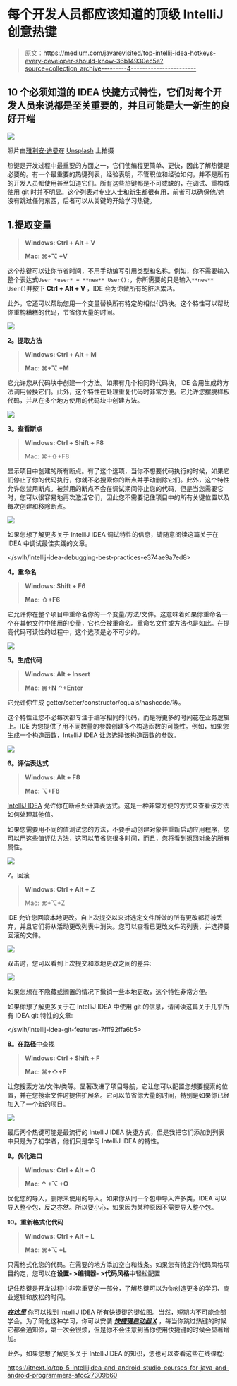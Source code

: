 # 每个开发人员都应该知道的顶级 IntelliJ 创意热键

> 原文：<https://medium.com/javarevisited/top-intellij-idea-hotkeys-every-developer-should-know-36b14930ec5e?source=collection_archive---------4----------------------->

## 10 个必须知道的 IDEA 快捷方式特性，它们对每个开发人员来说都是至关重要的，并且可能是大一新生的良好开端

![](img/cc267df1f41987e8c2c3ce720a941318.png)

照片由[雅利安·迪曼](https://unsplash.com/@mylifeasaryan_?utm_source=medium&utm_medium=referral)在 [Unsplash](https://unsplash.com?utm_source=medium&utm_medium=referral) 上拍摄

热键是开发过程中最重要的方面之一，它们使编程更简单、更快，因此了解热键是必要的。有一个最重要的热键列表，经验表明，不管职位和经验如何，并不是所有的开发人员都使用甚至知道它们。所有这些热键都是不可或缺的，在调试、重构或使用 git 时并不明显。这个列表对专业人士和新生都很有用，前者可以确保他/她没有跳过任何东西，后者可以从关键的开始学习热键。

## 1.提取变量

> **Windows: Ctrl + Alt + V**
> 
> **Mac: ⌘+⌥ +V**

这个热键可以让你节省时间，不用手动编写引用类型和名称。例如，你不需要输入整个表达式`User *user* = **new** User();`，你所需要的只是输入`**new** User()`并按下 **Ctrl + Alt + V** ，IDE 会为你做所有的脏活累活。

此外，它还可以帮助您用一个变量替换所有特定的相似代码块。这个特性可以帮助你重构糟糕的代码，节省你大量的时间。

![](img/77c7777efc14e55790165c98b5214d79.png)

**2。提取方法**

> **Windows: Ctrl + Alt + M**
> 
> **Mac: ⌘+⌥ +M**

它允许您从代码块中创建一个方法。如果有几个相同的代码块，IDE 会用生成的方法调用替换它们。此外，这个特性在处理重复代码时非常方便。它允许您摆脱样板代码，并从在多个地方使用的代码块中创建方法。

![](img/efb81ebf6fc9d546eada892c87adc91b.png)

**3。查看断点**

> **Windows: Ctrl + Shift + F8**
> 
> Mac: ⌘+⇧+F8

显示项目中创建的所有断点。有了这个选项，当你不想要代码执行的时候，如果它们停止了你的代码执行，你就不必搜索你的断点并手动删除它们。此外，这个特性允许您禁用断点。被禁用的断点不会在调试期间停止您的代码，但是当您需要它时，您可以很容易地再次激活它们，因此您不需要记住项目中的所有关键位置以及每次创建和移除断点。

![](img/f6487f447593902592b0ca64b299e442.png)

如果您想了解更多关于 IntelliJ IDEA 调试特性的信息，请随意阅读这篇关于在 IDEA 中调试最佳实践的文章。

</swlh/intellij-idea-debugging-best-practices-e374ae9a7ed8>  

**4。重命名**

> **Windows: Shift + F6**
> 
> **Mac: ⇧+F6**

它允许你在整个项目中重命名你的一个变量/方法/文件。这意味着如果你重命名一个在其他文件中使用的变量，它也会被重命名。重命名文件或方法也是如此。在提高代码可读性的过程中，这个选项是必不可少的。

![](img/c0538d81fe95d4d5927f4010c064d4f7.png)

**5。生成代码**

> **Windows: Alt + Insert**
> 
> **Mac: ⌘+N ⌃+Enter**

它允许你生成 getter/setter/constructor/equals/hashcode/等。

这个特性让您不必每次都专注于编写相同的代码，而是将更多的时间花在业务逻辑上。IDE 为您提供了用不同数量的参数创建多个构造函数的可能性。例如，如果您生成一个构造函数，IntelliJ IDEA 让您选择该构造函数的参数。

![](img/da151b95b083f619dc7188e3d391d588.png)

**6。评估表达式**

> **Windows: Alt + F8**
> 
> **Mac: ⌥+F8**

[IntelliJ IDEA](https://itnext.io/top-5-intellijidea-and-android-studio-courses-for-java-and-android-programmers-afcc27309b60) 允许你在断点处计算表达式。这是一种非常方便的方式来查看该方法如何处理其他值。

如果您需要用不同的值测试您的方法，不要手动创建对象并重新启动应用程序，您可以用这些值评估方法，这可以节省您很多时间，而且，您将看到返回对象的所有属性。

![](img/89837a80353aadf53275e4dda39b73df.png)

7。回滚

> **Windows: Ctrl + Alt + Z**
> 
> Mac: ⌘+⌥+Z

IDE 允许您回滚本地更改。自上次提交以来对选定文件所做的所有更改都将被丢弃，并且它们将从活动更改列表中消失。您可以查看已更改文件的列表，并选择要回滚的文件。

![](img/0c8768a0841d85c01030cf6ca52ae14f.png)

双击时，您可以看到上次提交和本地更改之间的差异:

![](img/c90e39ccc2e1d625298d847a4be07862.png)

如果您想在不隐藏或搁置的情况下撤销一些本地更改，这个特性非常方便。

如果你想了解更多关于在 IntelliJ IDEA 中使用 git 的信息，请阅读这篇关于几乎所有 IDEA git 特性的文章:

</swlh/intellij-idea-git-features-7fff92ffa6b5>  

**8。在路径**中查找

> **Windows: Ctrl + Shift + F**
> 
> **Mac: ⌘+⇧+F**

让您搜索方法/文件/类等。显著改进了项目导航，它让您可以配置您想要搜索的位置，并在您搜索文件时提供扩展名。它可以节省你大量的时间，特别是如果你已经加入了一个新的项目。

![](img/100a4abcead2587c85a93dcd9b99b18a.png)

最后两个热键可能是最流行的 IntelliJ IDEA 快捷方式，但是我把它们添加到列表中只是为了初学者，他们只是学习 IntelliJ IDEA 的特性。

**9。优化进口**

> **Windows: Ctrl + Alt + O**
> 
> **Mac: ⌃ +⌥ +O**

优化您的导入，删除未使用的导入。如果你从同一个包中导入许多类，IDEA 可以导入整个包，反之亦然。所以要小心，如果因为某种原因不需要导入整个包。

**10。重新格式化代码**

> **Windows: Ctrl + Alt + L**
> 
> **Mac: ⌘+⌥ +L**

只需格式化您的代码。在需要的地方添加空白和线条。如果您有特定的代码风格项目约定，您可以在**设置- >编辑器- >代码风格**中轻松配置

记住热键是开发过程中非常重要的一部分，了解热键可以为你创造更多的学习、商业逻辑和放松的时间。

[***在这里***](https://resources.jetbrains.com/storage/products/intellij-idea/docs/IntelliJIDEA_ReferenceCard.pdf?_ga=2.261763144.479909709.1591123989-1888623525.1591123989) 你可以找到 IntelliJ IDEA 所有快捷键的键位图。当然，短期内不可能全部学会。为了简化这种学习，你可以安装 [***快捷键启动器 X***](https://plugins.jetbrains.com/plugin/9792-key-promoter-x) ，每当你跳过热键的时候它都会通知你，第一次会很烦，但是你不会注意到当你使用快捷键的时候会显著增加。

此外，如果您想了解更多关于 IntelliJIDEA 的知识，您也可以查看这些在线课程:

<https://itnext.io/top-5-intellijidea-and-android-studio-courses-for-java-and-android-programmers-afcc27309b60> 
